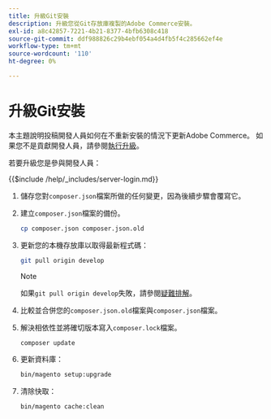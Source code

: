 ```yaml
---
title: 升級Git安裝
description: 升級您從Git存放庫複製的Adobe Commerce安裝。
exl-id: a8c42857-7221-4b21-8377-4bfb6308c418
source-git-commit: ddf988826c29b4ebf054a4d4fb5f4c285662ef4e
workflow-type: tm+mt
source-wordcount: '110'
ht-degree: 0%

---
```


# 升級Git安裝

本主題說明投稿開發人員如何在不重新安裝的情況下更新Adobe Commerce。 如果您不是貢獻開發人員，請參閱[執行升級](../implementation/perform-upgrade.md)。

若要升級您是參與開發人員：

{{$include /help/_includes/server-login.md}}

1. 儲存您對`composer.json`檔案所做的任何變更，因為後續步驟會覆寫它。

1. 建立`composer.json`檔案的備份。

   ```bash
   cp composer.json composer.json.old
   ```

1. 更新您的本機存放庫以取得最新程式碼：

   ```bash
   git pull origin develop
   ```

   >[!NOTE]
   >
   >如果`git pull origin develop`失敗，請參閱[疑難排解](https://support.magento.com/hc/en-us/articles/360034229872)。

1. 比較並合併您的`composer.json.old`檔案與`composer.json`檔案。

1. 解決相依性並將確切版本寫入`composer.lock`檔案。

   ```bash
   composer update
   ```

1. 更新資料庫：

   ```bash
   bin/magento setup:upgrade
   ```

1. 清除快取：

   ```bash
   bin/magento cache:clean
   ```
